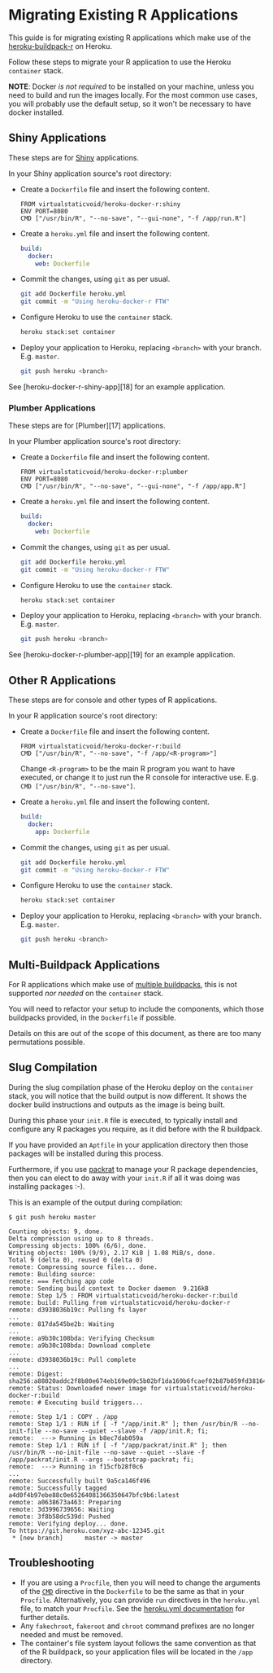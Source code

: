 # Migrating Existing R Applications

This guide is for migrating existing R applications which make use of the [heroku-buildpack-r][1] on Heroku.

Follow these steps to migrate your R application to use the Heroku `container` stack.

**NOTE**: Docker *is not required* to be installed on your machine, unless you need to build and run the images locally.
For the most common use cases, you will probably use the default setup, so it won't be necessary to have docker installed.

## Shiny Applications

These steps are for [Shiny][2] applications.

In your Shiny application source's root directory:

* Create a `Dockerfile` file and insert the following content.

  ```
  FROM virtualstaticvoid/heroku-docker-r:shiny
  ENV PORT=8080
  CMD ["/usr/bin/R", "--no-save", "--gui-none", "-f /app/run.R"]
  ```

* Create a `heroku.yml` file and insert the following content.

  ```yaml
  build:
    docker:
      web: Dockerfile
  ```

* Commit the changes, using `git` as per usual.

  ```bash
  git add Dockerfile heroku.yml
  git commit -m "Using heroku-docker-r FTW"
  ```

* Configure Heroku to use the `container` stack.

  ```bash
  heroku stack:set container
  ```

* Deploy your application to Heroku, replacing `<branch>` with your branch. E.g. `master`.

  ```bash
  git push heroku <branch>
  ```

See [heroku-docker-r-shiny-app][18] for an example application.

### Plumber Applications

These steps are for [Plumber][17] applications.

In your Plumber application source's root directory:

* Create a `Dockerfile` file and insert the following content.

  ```
  FROM virtualstaticvoid/heroku-docker-r:plumber
  ENV PORT=8080
  CMD ["/usr/bin/R", "--no-save", "--gui-none", "-f /app/app.R"]
  ```

* Create a `heroku.yml` file and insert the following content.

  ```yaml
  build:
    docker:
      web: Dockerfile
  ```

* Commit the changes, using `git` as per usual.

  ```bash
  git add Dockerfile heroku.yml
  git commit -m "Using heroku-docker-r FTW"
  ```

* Configure Heroku to use the `container` stack.

  ```bash
  heroku stack:set container
  ```

* Deploy your application to Heroku, replacing `<branch>` with your branch. E.g. `master`.

  ```bash
  git push heroku <branch>
  ```

See [heroku-docker-r-plumber-app][19] for an example application.

## Other R Applications

These steps are for console and other types of R applications.

In your R application source's root directory:

* Create a `Dockerfile` file and insert the following content.

  ```
  FROM virtualstaticvoid/heroku-docker-r:build
  CMD ["/usr/bin/R", "--no-save", "-f /app/<R-program>"]
  ```

  Change `<R-program>` to be the main R program you want to have executed, or change it to just run the R console for interactive use. E.g. `CMD ["/usr/bin/R", "--no-save"]`.

* Create a `heroku.yml` file and insert the following content.

  ```yaml
  build:
    docker:
      app: Dockerfile
  ```

* Commit the changes, using `git` as per usual.

  ```bash
  git add Dockerfile heroku.yml
  git commit -m "Using heroku-docker-r FTW"
  ```

* Configure Heroku to use the `container` stack.

  ```bash
  heroku stack:set container
  ```

* Deploy your application to Heroku, replacing `<branch>` with your branch. E.g. `master`.

  ```bash
  git push heroku <branch>
  ```

## Multi-Buildpack Applications

For R applications which make use of [multiple buildpacks][5], this is not supported _nor needed_ on the `container` stack.

You will need to refactor your setup to include the components, which those buildpacks provided, in the `Dockerfile` if possible.

Details on this are out of the scope of this document, as there are too many permutations possible.

## Slug Compilation

During the slug compilation phase of the Heroku deploy on the `container` stack, you will notice that the build output is now different. It shows the docker build instructions and outputs as the image is being built.

During this phase your `init.R` file is executed, to typically install and configure any R packages you require, as it did before with the R buildpack.

If you have provided an `Aptfile` in your application directory then those packages will be installed during this process.

Furthermore, if you use [packrat][3] to manage your R package dependencies, then you can elect to do away with your `init.R` if all it was doing was installing packages :-).

This is an example of the output during compilation:

```
$ git push heroku master

Counting objects: 9, done.
Delta compression using up to 8 threads.
Compressing objects: 100% (6/6), done.
Writing objects: 100% (9/9), 2.17 KiB | 1.08 MiB/s, done.
Total 9 (delta 0), reused 0 (delta 0)
remote: Compressing source files... done.
remote: Building source:
remote: === Fetching app code
remote: Sending build context to Docker daemon  9.216kB
remote: Step 1/5 : FROM virtualstaticvoid/heroku-docker-r:build
remote: build: Pulling from virtualstaticvoid/heroku-docker-r
remote: d3938036b19c: Pulling fs layer
...
remote: 817da545be2b: Waiting
...
remote: a9b30c108bda: Verifying Checksum
remote: a9b30c108bda: Download complete
...
remote: d3938036b19c: Pull complete
...
remote: Digest: sha256:a88020addc2f8b80e674eb169e09c5b02bf1da169b6fcaef02b87b059fd38164
remote: Status: Downloaded newer image for virtualstaticvoid/heroku-docker-r:build
remote: # Executing build triggers...
...
remote: Step 1/1 : COPY . /app
remote: Step 1/1 : RUN if [ -f "/app/init.R" ]; then /usr/bin/R --no-init-file --no-save --quiet --slave -f /app/init.R; fi;
remote:  ---> Running in b8ec7dab059a
remote: Step 1/1 : RUN if [ -f "/app/packrat/init.R" ]; then /usr/bin/R --no-init-file --no-save --quiet --slave -f /app/packrat/init.R --args --bootstrap-packrat; fi;
remote:  ---> Running in f15cfb28f0c6
...
remote: Successfully built 9a5ca146f496
remote: Successfully tagged a4d0f4b97ebe88c0e65264081366350647bfc9b6:latest
remote: a0638673a463: Preparing
remote: 3d3996739656: Waiting
remote: 3f8b58dc539d: Pushed
remote: Verifying deploy... done.
To https://git.heroku.com/xyz-abc-12345.git
 * [new branch]      master -> master
```

## Troubleshooting

* If you are using a `Procfile`, then you will need to change the arguments of the [`CMD`][4] directive in the `Dockerfile` to be the same as that in your `Procfile`. Alternatively, you can provide `run` directives in the `heroku.yml` file, to match your `Procfile`. See the [heroku.yml documentation][9] for further details.
* Any `fakechroot`, `fakeroot` and `chroot` command prefixes are no longer needed and must be removed.
* The container's file system layout follows the same convention as that of the R buildpack, so your application files will be located in the `/app` directory.

[1]: https://github.com/virtualstaticvoid/heroku-buildpack-r
[2]: https://shiny.rstudio.com
[3]: http://rstudio.github.io/packrat
[4]: https://docs.docker.com/v17.09/engine/reference/builder/#cmd
[5]: https://devcenter.heroku.com/articles/using-multiple-buildpacks-for-an-app
[6]: https://docs.docker.com/engine/reference/builder
[7]: https://devcenter.heroku.com/articles/container-registry-and-runtime#unsupported-dockerfile-commands
[8]: https://docs.docker.com/develop/develop-images/multistage-build
[9]: https://devcenter.heroku.com/articles/build-docker-images-heroku-yml#run-defining-the-processes-to-run
[10]: https://cran.r-project.org/web/packages/gmp/index.html
